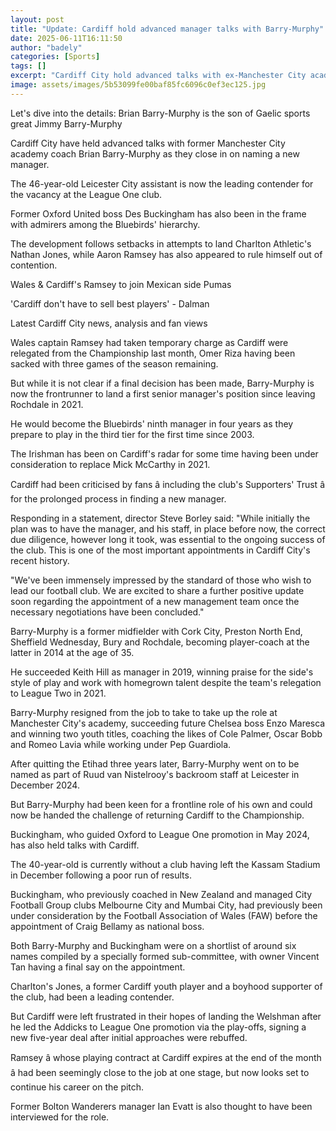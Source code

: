```yaml
---
layout: post
title: "Update: Cardiff hold advanced manager talks with Barry-Murphy"
date: 2025-06-11T16:11:50
author: "badely"
categories: [Sports]
tags: []
excerpt: "Cardiff City hold advanced talks with ex-Manchester City academy coach Brian Barry-Murphy over manager role."
image: assets/images/5b53099fe00baf85fc6096c0ef3ec125.jpg
---
```


Let's dive into the details: Brian Barry-Murphy is the son of Gaelic sports great Jimmy Barry-Murphy

Cardiff City have held advanced talks with former Manchester City academy coach Brian Barry-Murphy as they close in on naming a new manager.

The 46-year-old Leicester City assistant is now the leading contender for the vacancy at the League One club.

Former Oxford United boss Des Buckingham has also been in the frame with admirers among the Bluebirds' hierarchy.

The development follows setbacks in attempts to land Charlton Athletic's Nathan Jones, while Aaron Ramsey has also appeared to rule himself out of contention.

Wales & Cardiff's Ramsey to join Mexican side Pumas

'Cardiff don't have to sell best players' - Dalman

Latest Cardiff City news, analysis and fan views

Wales captain Ramsey had taken temporary charge as Cardiff were relegated from the Championship last month, Omer Riza having been sacked with three games of the season remaining.

But while it is not clear if a final decision has been made, Barry-Murphy is now the frontrunner to land a first senior manager's position since leaving Rochdale in 2021.

He would become the Bluebirds' ninth manager in four years as they prepare to play in the third tier for the first time since 2003.

The Irishman has been on Cardiff's radar for some time having been under consideration to replace Mick McCarthy in 2021.

Cardiff had been criticised by fans â including the club's Supporters' Trust â for the prolonged process in finding a new manager.

Responding in a statement, director Steve Borley said: "While initially the plan was to have the manager, and his staff, in place before now, the correct due diligence, however long it took, was essential to the ongoing success of the club. This is one of the most important appointments in Cardiff City's recent history.

"We've been immensely impressed by the standard of those who wish to lead our football club. We are excited to share a further positive update soon regarding the appointment of a new management team once the necessary negotiations have been concluded."

Barry-Murphy is a former midfielder with Cork City, Preston North End, Sheffield Wednesday, Bury and Rochdale, becoming player-coach at the latter in 2014 at the age of 35.

He succeeded Keith Hill as manager in 2019, winning praise for the side's style of play and work with homegrown talent despite the team's relegation to League Two in 2021.

Barry-Murphy resigned from the job to take to take up the role at Manchester City's academy, succeeding future Chelsea boss Enzo Maresca and winning two youth titles, coaching the likes of Cole Palmer, Oscar Bobb and Romeo Lavia while working under Pep Guardiola.

After quitting the Etihad three years later, Barry-Murphy went on to be named as part of Ruud van Nistelrooy's backroom staff at Leicester in December 2024.

But Barry-Murphy had been keen for a frontline role of his own and could now be handed the challenge of returning Cardiff to the Championship.

Buckingham, who guided Oxford to League One promotion in May 2024, has also held talks with Cardiff.

The 40-year-old is currently without a club having left the Kassam Stadium in December following a poor run of results.

Buckingham, who previously coached in New Zealand and managed City Football Group clubs Melbourne City and Mumbai City, had previously been under consideration by the Football Association of Wales (FAW) before the appointment of Craig Bellamy as national boss.

Both Barry-Murphy and Buckingham were on a shortlist of around six names compiled by a specially formed sub-committee, with owner Vincent Tan having a final say on the appointment.

Charlton's Jones, a former Cardiff youth player and a boyhood supporter of the club, had been a leading contender.

But Cardiff were left frustrated in their hopes of landing the Welshman after he led the Addicks to League One promotion via the play-offs, signing a new five-year deal after initial approaches were rebuffed.

Ramsey â whose playing contract at Cardiff expires at the end of the month â had been seemingly close to the job at one stage, but now looks set to continue his career on the pitch.

Former Bolton Wanderers manager Ian Evatt is also thought to have been interviewed for the role.

